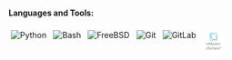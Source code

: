 #### Languages and Tools:

<p>
<img src="https://www.vectorlogo.zone/logos/python/python-icon.svg" alt="Python" height="40" style="vertical-align:top; margin:4px">
<img src="https://www.vectorlogo.zone/logos/gnu_bash/gnu_bash-official.svg" alt="Bash" height="40" style="vertical-align:top; margin:4px">
<img src="https://camo.githubusercontent.com/8125568abb5d95415392334a210d982bdb410f9f10b50fcc3f0421b939c4b528/68747470733a2f2f662e636c6f75642e6769746875622e636f6d2f6173736574732f313031313631322f3532323331352f66393264346362322d633031632d313165322d383061642d3236643733343963336561392e706e67" alt="FreeBSD" height="40" style="vertical-align:top; margin:4px">
<img src="https://www.vectorlogo.zone/logos/git-scm/git-scm-icon.svg" alt="Git" height="40" style="vertical-align:top; margin:4px">
<img src="https://www.vectorlogo.zone/logos/gitlab/gitlab-tile.svg" alt="GitLab" height="40" style="vertical-align:top; margin:4px">
<img src="https://raw.githubusercontent.com/cncf/landscape/86571b33fb502709de58ce7d0727b48c8ff66613/hosted_logos/vmware-vsphere.svg" alt="VMware" height="40" style="vertical-align:top; margin:4px">
</p>
